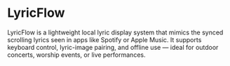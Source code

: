 # LyricFlow
LyricFlow is a lightweight local lyric display system that mimics the synced scrolling lyrics seen in apps like Spotify or Apple Music. It supports keyboard control, lyric-image pairing, and offline use — ideal for outdoor concerts, worship events, or live performances.
